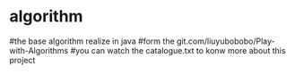 # algorithm
#the base algorithm realize in java
#form the git.com/liuyubobobo/Play-with-Algorithms
#you can watch the catalogue.txt to konw more about this project 
